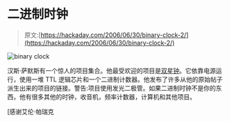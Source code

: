 # 二进制时钟

> 原文:[https://hackaday.com/2006/06/30/binary-clock-2/](https://hackaday.com/2006/06/30/binary-clock-2/)

![binary clock](../Images/f9c33841f2e7a21da44452ff8f4dfe37.png)

汉斯·萨默斯有一个惊人的项目集合。他最受欢迎的项目是[双星钟](http://www.hanssummers.com/electronics/clocks/binary/index.htm)。它依靠电源运行，使用一堆 TTL 逻辑芯片和一个二进制计数器。他发布了许多从他的原始帖子派生出来的项目的链接。警告:项目使用发光二极管。如果二进制时钟不是你的东西，他有很多其他的时钟，收音机，频率计数器，计算机和其他项目。

[感谢艾伦·帕瑞克
